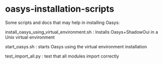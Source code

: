 # oasys-installation-scripts
Some scripts and docs that may help in installing Oasys:


install_oasys_using_virtual_environment.sh : Installs Oasys+ShadowOui in a Unix virtual environment

start_oasys.sh      : starts Oasys using the virtual environment installation

test_import_all.py  : test that all modules import correctly
